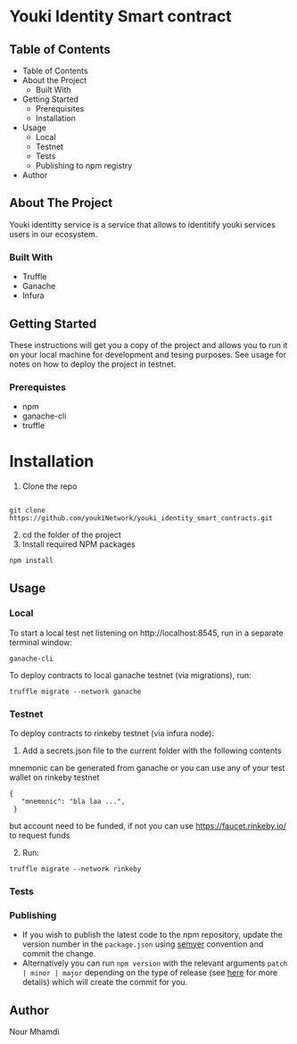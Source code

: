 # Youki Identity Smart contract

## Table of Contents

- Table of Contents
- About the Project
  - Built With
- Getting Started
  - Prerequisites
  - Installation
- Usage
  - Local
  - Testnet
  - Tests
  - Publishing to npm registry
- Author

## About The Project

Youki identitty service is a service that allows to identitify youki services users in our ecosystem.

### Built With

- Truffle
- Ganache
- Infura

## Getting Started

These instructions will get you a copy of the project and allows you to run it on your local machine for development and tesing purposes.
See usage for notes on how to deploy the project in testnet.

### Prerequistes

- npm
- ganache-cli
- truffle

# Installation

1.  Clone the repo

```

git clone https://github.com/youkiNetwork/youki_identity_smart_contracts.git

```

2.  cd the folder of the project
3.  Install required NPM packages

```
npm install

```

## Usage

### Local

To start a local test net listening on http://localhost:8545, run in a separate terminal window:

```
ganache-cli
```

To deploy contracts to local ganache testnet (via migrations), run:

```
truffle migrate --network ganache
```

### Testnet

To deploy contracts to rinkeby testnet (via infura node):

1.  Add a secrets.json file to the current folder with the following contents

mnemonic can be generated from ganache or you can use any of your test wallet on rinkeby testnet

```
{
   "mnemonic": "bla laa ...",
 }

```

but account need to be funded, if not you can use https://faucet.rinkeby.io/ to request funds

2.  Run:

```
truffle migrate --network rinkeby
```

### Tests

### Publishing

- If you wish to publish the latest code to the npm repository, update the version number in the `package.json` using [semver](https://semver.org/) convention and commit the change.
- Alternatively you can run `npm version` with the relevant arguments `patch | minor | major` depending on the type of release (see [here](https://docs.npmjs.com/cli/v8/commands/npm-version) for more details) which will create the commit for you.

## Author

Nour Mhamdi

